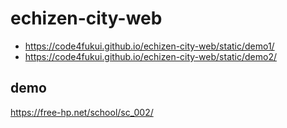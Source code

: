 # echizen-city-web

- https://code4fukui.github.io/echizen-city-web/static/demo1/
- https://code4fukui.github.io/echizen-city-web/static/demo2/

## demo

https://free-hp.net/school/sc_002/
